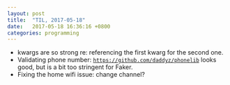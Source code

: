 ```yaml
---
layout: post
title:  "TIL, 2017-05-18"
date:   2017-05-18 16:36:16 +0800
categories: programming
---
```


- kwargs are so strong re: referencing the first kwarg for the second one.
- Validating phone number: [`https://github.com/daddyz/phonelib`](https://github.com/daddyz/phonelib) looks good, but is a bit too stringent for Faker.
- Fixing the home wifi issue: change channel?
